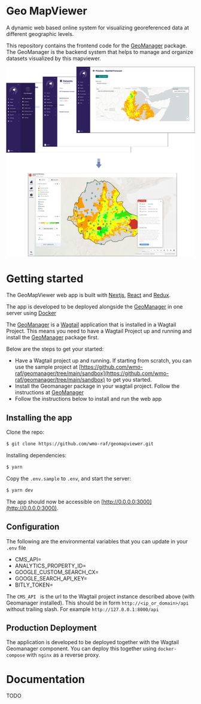 # Geo MapViewer

A dynamic web based online system for visualizing georeferenced data at different geographic levels.

This repository contains the frontend code for the [GeoManager](https://github.com/wmo-raf/geomanager) package.
The GeoManager is the backend system that helps to manage and organize datasets visualized by this mapviewer.

![Map Sample](./screenshots/geomapviewer_with_backend.png)
# Getting started

The GeoMapViewer web app is built with [Nextjs](https://nextjs.org/), [React](https://reactjs.org/) and [Redux](https://redux.js.org/).

The app is developed to be deployed alongside the [GeoManager](https://github.com/wmo-raf/geomanager) in one server using [Docker](https://www.docker.com/)

The [GeoManager](https://github.com/wmo-raf/geomanager) is a [Wagtail](https://github.com/wagtail/wagtail) application that is installed
in a Wagtail Project. This means you need to have a Wagtail Project up and running and install the [GeoManager](https://github.com/wmo-raf/geomanager)
package first. 

Below are the steps to get your started:

- Have a Wagtail project up and running. If starting from scratch, you can use the sample project at [https://github.com/wmo-raf/geomanager/tree/main/sandbox](https://github.com/wmo-raf/geomanager/tree/main/sandbox) to get you started.
- Install the Geomanager package in your wagtail project. Follow the instructions at [GeoManager](https://github.com/wmo-raf/geomanager)
- Follow the instructions below to install and run the web app

## Installing the app

Clone the repo:

```bash
$ git clone https://github.com/wmo-raf/geomapviewer.git
```

Installing dependencies:

```bash
$ yarn
```

Copy the `.env.sample` to `.env`, and start the server:

```bash
$ yarn dev
```

The app should now be accessible on [http://0.0.0.0:3000](http://0.0.0.0:3000).

## Configuration

The following are the environmental variables that you can update in your `.env` file

- CMS_API=
- ANALYTICS_PROPERTY_ID=
- GOOGLE_CUSTOM_SEARCH_CX=
- GOOGLE_SEARCH_API_KEY=
- BITLY_TOKEN=

The `CMS_API ` is the url to the Wagtail project instance described above (with Geomanager installed). This should be in form `http://<ip_or_domain>/api` without trailing slash. For example `http://127.0.0.1:8000/api`

## Production Deployment

The application is developed to be deployed together with the Wagtail Geomanager component. You can deploy this together using `docker-compose` with `nginx` as a reverse proxy.


# Documentation
TODO